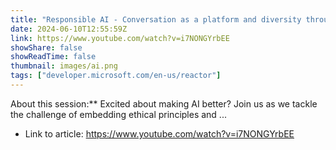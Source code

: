 ```yaml
---
title: "Responsible AI - Conversation as a platform and diversity through learning"
date: 2024-06-10T12:55:59Z
link: https://www.youtube.com/watch?v=i7NONGYrbEE
showShare: false
showReadTime: false
thumbnail: images/ai.png
tags: ["developer.microsoft.com/en-us/reactor"]
---
```

About this session:** Excited about making AI better? Join us as we tackle the challenge of embedding ethical principles and ...

- Link to article: https://www.youtube.com/watch?v=i7NONGYrbEE